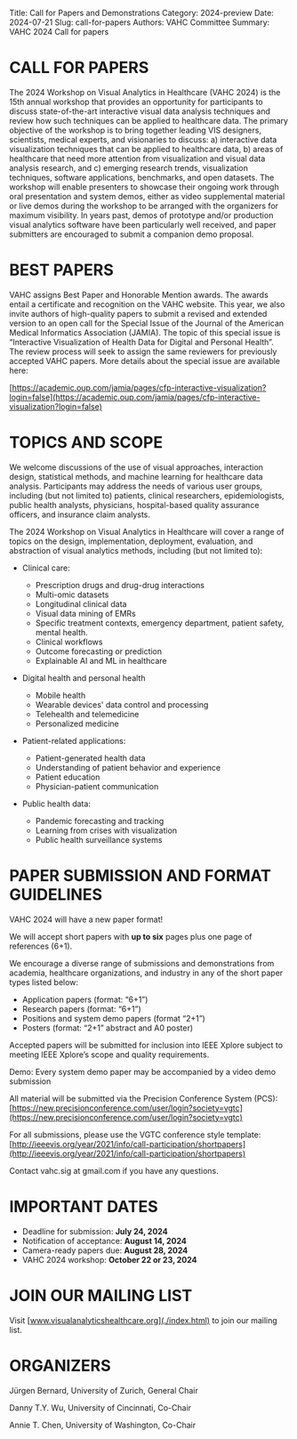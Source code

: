 Title: Call for Papers and Demonstrations
Category: 2024-preview
Date: 2024-07-21
Slug: call-for-papers
Authors: VAHC Committee
Summary: VAHC 2024 Call for papers


CALL FOR PAPERS
============================================

The 2024 Workshop on Visual Analytics in Healthcare (VAHC 2024) is the 15th annual workshop that provides an opportunity for participants to discuss state-of-the-art interactive visual data analysis techniques and review how such techniques can be applied to healthcare data. The primary objective of the workshop is to bring together leading VIS designers, scientists, medical experts, and visionaries to discuss: a) interactive data visualization techniques that can be applied to healthcare data, b) areas of healthcare that need more attention from visualization and visual data analysis research, and c) emerging research trends, visualization techniques, software applications, benchmarks, and open datasets. The workshop will enable presenters to showcase their ongoing work through oral presentation and system demos, either as video supplemental material or live demos during the workshop to be arranged with the organizers for maximum visibility. In years past, demos of prototype and/or production visual analytics software have been particularly well received, and paper submitters are encouraged to submit a companion demo proposal.


BEST PAPERS
===========

VAHC assigns Best Paper and Honorable Mention awards. The awards entail a certificate and recognition on the VAHC website. This year, we also invite authors of high-quality papers to submit a revised and extended version to an open call for the Special Issue of the Journal of the American Medical Informatics Association (JAMIA). The topic of this special issue is “Interactive Visualization of Health Data for Digital and Personal Health”. The review process will seek to assign the same reviewers for previously accepted VAHC papers. More details about the special issue are available here:

[https://academic.oup.com/jamia/pages/cfp-interactive-visualization?login=false](https://academic.oup.com/jamia/pages/cfp-interactive-visualization?login=false)

TOPICS AND SCOPE
================

We welcome discussions of the use of visual approaches, interaction design, statistical methods, and machine learning for healthcare data analysis. Participants may address the needs of various user groups, including (but not limited to) patients, clinical researchers, epidemiologists, public health analysts, physicians, hospital-based quality assurance officers, and insurance claim analysts.

The 2024 Workshop on Visual Analytics in Healthcare will cover a range of topics on the design, implementation, deployment, evaluation, and abstraction of visual analytics methods, including (but not limited to):

- Clinical care:
    - Prescription drugs and drug-drug interactions
    - Multi-omic datasets
    - Longitudinal clinical data
    - Visual data mining of EMRs
    - Specific treatment contexts, emergency department, patient safety, mental health.
    - Clinical workflows
    - Outcome forecasting or prediction
    - Explainable AI and ML in healthcare 

- Digital health and personal health
    - Mobile health
    - Wearable devices' data control and processing
    - Telehealth and telemedicine
    - Personalized medicine

- Patient-related applications:
    - Patient-generated health data
    - Understanding of patient behavior and experience 
    - Patient education
    - Physician-patient communication

- Public health data: 
    - Pandemic forecasting and tracking
    - Learning from crises with visualization
    - Public health surveillance systems



PAPER SUBMISSION AND FORMAT GUIDELINES
======================================

VAHC 2024 will have a new paper format!

We will accept short papers with **up to six** pages plus one page of references (6+1). 

We encourage a diverse range of submissions and demonstrations from academia, healthcare organizations, and industry in any of the short paper types listed below: 

- Application papers (format: “6+1”)
- Research papers (format: “6+1”)
- Positions and system demo papers (format “2+1”)
- Posters (format: “2+1” abstract and A0 poster)

Accepted papers will be submitted for inclusion into IEEE Xplore subject to meeting IEEE Xplore’s scope and quality requirements.

Demo: Every system demo paper may be accompanied by a video demo submission

All material will be submitted via the Precision Conference System (PCS):
[https://new.precisionconference.com/user/login?society=vgtc](https://new.precisionconference.com/user/login?society=vgtc)

For all submissions, please use the VGTC conference style template: 
[http://ieeevis.org/year/2021/info/call-participation/shortpapers](http://ieeevis.org/year/2021/info/call-participation/shortpapers)


Contact vahc.sig at gmail.com if you have any questions.


IMPORTANT DATES
===============

- Deadline for submission: **July 24, 2024**
- Notification of acceptance: **August 14, 2024**
- Camera-ready papers due: **August 28, 2024**
- VAHC 2024 workshop: **October 22 or 23, 2024**


JOIN OUR MAILING LIST
===

Visit [www.visualanalyticshealthcare.org](./index.html) to join our mailing list.


ORGANIZERS
===

Jürgen Bernard, University of Zurich, General Chair

Danny T.Y. Wu, University of Cincinnati, Co-Chair

Annie T. Chen, University of Washington, Co-Chair
